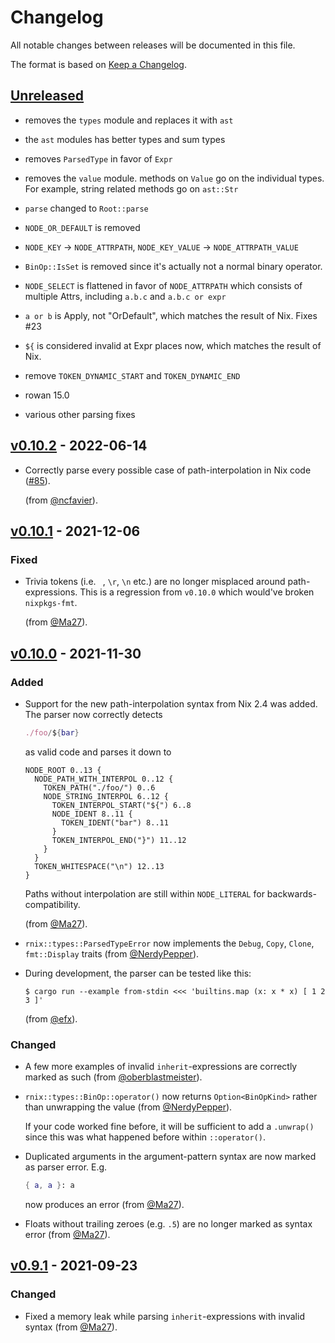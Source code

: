 # Changelog

All notable changes between releases will be documented in this file.

The format is based on [Keep a Changelog](https://keepachangelog.com/en/1.0.0/).

## [Unreleased]

* removes the `types` module and replaces it with `ast`

* the `ast` modules has better types and sum types

* removes `ParsedType` in favor of `Expr`

* removes the `value` module. methods on `Value` go on the individual types. For example, string related methods go on `ast::Str`

* `parse` changed to `Root::parse`

* `NODE_OR_DEFAULT` is removed

* `NODE_KEY` -> `NODE_ATTRPATH`, `NODE_KEY_VALUE` -> `NODE_ATTRPATH_VALUE`

* `BinOp::IsSet` is removed since it's actually not a normal binary operator.

* `NODE_SELECT` is flattened in favor of `NODE_ATTRPATH` which consists of multiple Attrs, including `a.b.c` and `a.b.c or expr`

* `a or b` is Apply, not "OrDefault", which matches the result of Nix. Fixes #23

* `${` is considered invalid at Expr places now, which matches the result of Nix.

* remove `TOKEN_DYNAMIC_START` and `TOKEN_DYNAMIC_END`

* rowan 15.0

* various other parsing fixes

## [v0.10.2] - 2022-06-14

* Correctly parse every possible case of path-interpolation in Nix code ([#85](https://github.com/nix-community/rnix-parser/issues/85)).

  (from [@ncfavier](https://github.com/ncfavier)).

## [v0.10.1] - 2021-12-06

### Fixed

* Trivia tokens (i.e. ` `, `\r`, `\n` etc.) are no longer misplaced around path-expressions.
  This is a regression from `v0.10.0` which would've broken `nixpkgs-fmt`.

  (from [@Ma27](https://github.com/Ma27)).

## [v0.10.0] - 2021-11-30

### Added

* Support for the new path-interpolation syntax from Nix 2.4 was added. The parser
  now correctly detects

  ```nix
  ./foo/${bar}
  ```

  as valid code and parses it down to

  ```
  NODE_ROOT 0..13 {
    NODE_PATH_WITH_INTERPOL 0..12 {
      TOKEN_PATH("./foo/") 0..6
      NODE_STRING_INTERPOL 6..12 {
        TOKEN_INTERPOL_START("${") 6..8
        NODE_IDENT 8..11 {
          TOKEN_IDENT("bar") 8..11
        }
        TOKEN_INTERPOL_END("}") 11..12
      }
    }
    TOKEN_WHITESPACE("\n") 12..13
  }
  ```

  Paths without interpolation are still within `NODE_LITERAL` for backwards-compatibility.

  (from [@Ma27](https://github.com/Ma27)).

* `rnix::types::ParsedTypeError` now implements the `Debug`, `Copy`, `Clone`, `fmt::Display` traits (from [@NerdyPepper](https://github.com/NerdyPepper)).

* During development, the parser can be tested like this:

  ```
  $ cargo run --example from-stdin <<< 'builtins.map (x: x * x) [ 1 2 3 ]'
  ```

  (from [@efx](https://github.com/efx)).

### Changed

* A few more examples of invalid `inherit`-expressions are correctly marked as such (from [@oberblastmeister](https://github.com/oberblastmeister)).

* `rnix::types::BinOp::operator()` now returns `Option<BinOpKind>` rather than unwrapping the
  value (from [@NerdyPepper](https://github.com/NerdyPepper)).

  If your code worked fine before, it will be sufficient to add a `.unwrap()` since this was
  what happened before within `::operator()`.

* Duplicated arguments in the argument-pattern syntax are now marked as parser error. E.g.

  ```nix
  { a, a }: a
  ```

  now produces an error (from [@Ma27](https://github.com/Ma27)).

* Floats without trailing zeroes (e.g. `.5`) are no longer marked as syntax error (from [@Ma27](https://github.com/Ma27)).

## [v0.9.1] - 2021-09-23

### Changed

* Fixed a memory leak while parsing `inherit`-expressions with invalid syntax (from [@Ma27](https://github.com/Ma27/)).

[Unreleased]: https://github.com/nix-community/rnix-parser/compare/v0.10.2...master
[v0.10.2]: https://github.com/nix-community/rnix-parser/compare/v0.10.1...v0.10.2
[v0.10.1]: https://github.com/nix-community/rnix-parser/compare/v0.10.0...v0.10.1
[v0.10.0]: https://github.com/nix-community/rnix-parser/compare/v0.9.1...v0.10.0
[v0.9.1]: https://github.com/nix-community/rnix-parser/compare/v0.9.0...v0.9.1
